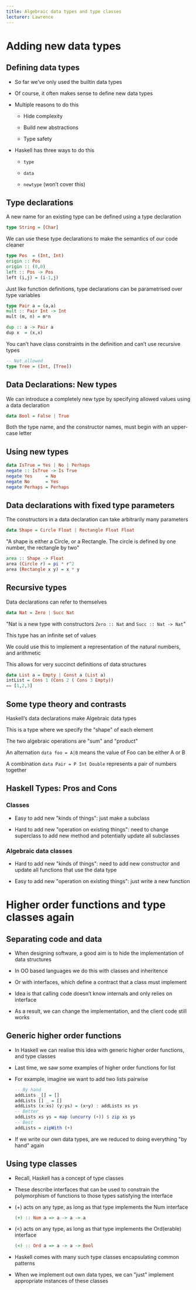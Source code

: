 ```yaml
---
title: Algebraic data types and type classes
lecturer: Lawrence
---
```


# Adding new data types

## Defining data types

-   So far we’ve only used the builtin data types

-   Of course, it often makes sense to define new data types

-   Multiple reasons to do this

    -   Hide complexity

    -   Build new abstractions

    -   Type safety

-   Haskell has three ways to do this

    -   `type`

    -   `data`

    -   `newtype` (won’t cover this)

## Type declarations

A new name for an existing type can be defined using a type declaration

```haskell
type String = [Char]
```

We can use these type declarations to make the semantics of our code
cleaner

```haskell
type Pos  = (Int, Int)
origin :: Pos
origin :: (0,0)
left :: Pos -> Pos
left (i,j) = (i-1,j)
```

Just like function definitions, type declarations can be parametrised
over type variables

```haskell
type Pair a = (a,a)
mult :: Pair Int -> Int
mult (m, n) = m*n

dup :: a -> Pair a
dup x  = (x,x)
```

You can’t have class constraints in the definition and can’t use
recursive types

```haskell
-- Not allowed
type Tree = (Int, [Tree])
```

## Data Declarations: New types

We can introduce a completely new type by specifying allowed values
using a data declaration

```haskell
data Bool = False | True
```

Both the type name, and the constructor names, must begin with an
upper-case letter

## Using new types

```haskell
data IsTrue = Yes | No | Perhaps
negate :: IsTrue -> Is True
negate Yes     = No
negate No      = Yes
negate Perhaps = Perhaps
```

## Data declarations with fixed type parameters

The constructors in a data declaration can take arbitrarily many
parameters

```haskell
data Shape = Circle Float | Rectangle Float Float
```

"A shape is either a Circle, or a Rectangle. The circle is defined by
one number, the rectangle by two"

```haskell
area :: Shape -> Float
area (Circle r) = pi * r^2
area (Rectangle x y) = x * y
```

## Recursive types

Data declarations can refer to themselves

```haskell
data Nat = Zero | Succ Nat
```

"Nat is a new type with constructors `Zero :: Nat` and
`Succ :: Nat -> Nat`"

This type has an infinite set of values

We could use this to implement a representation of the natural numbers,
and arithmetic

This allows for very succinct definitions of data structures

```haskell
data List a = Empty | Const a (List a)
intList = Cons 1 (Cons 2 ( Cons 3 Empty))
== [1,2,3]
```

## Some type theory and contrasts

Haskell’s data declarations make Algebraic data types

This is a type where we specify the "shape" of each element

The two algebraic operations are "sum" and "product"

<Definition name="Sum type">

An alternation `data foo = A|B` means the value of Foo can be either A or B

</Definition>

<Definition name="Product Type">

A combination `data Pair = P Int Double` represents a pair of numbers together

</Definition>

## Haskell Types: Pros and Cons

### Classes

-   Easy to add new "kinds of things": just make a subclass

-   Hard to add new "operation on existing things": need to change
    superclass to add new method and potentially update all subclasses

### Algebraic data classes

-   Hard to add new "kinds of things": need to add new constructor and
    update all functions that use the data type

-   Easy to add new "operation on existing things": just write a new
    function

# Higher order functions and type classes again

## Separating code and data

-   When designing software, a good aim is to hide the implementation of
    data structures

-   In OO based languages we do this with classes and inheritence

-   Or with interfaces, which define a contract that a class must
    implement

-   Idea is that calling code doesn’t know internals and only relies on
    interface

-   As a result, we can change the implementation, and the client code
    still works

## Generic higher order functions

-   In Haskell we can realise this idea with generic higher order
    functions, and type classes

-   Last time, we saw some examples of higher order functions for list

-   For example, imagine we want to add two lists pairwise

    ```haskell
    -- By hand
    addLists _[] = []
    addLists [] _ = []
    addLists (x:xs) (y:ys) = (x+y) : addLists xs ys
    -- Better
    addLists xs ys = map (uncurry (+)) $ zip xs ys
    -- Best
    addLists = zipWith (+)
    ```

-   If we write our own data types, are we reduced to doing everything
    "by hand" again

## Using type classes

-   Recall, Haskell has a concept of type classes

-   These describe interfaces that can be used to constrain the
    polymorphism of functions to those types satisfying the interface

-   (+) acts on any type, as long as that type implements the Num
    interface

    ```haskell
    (+) :: Num a => a -> a -> a
    ```

-   (<) acts on any type, as long as that type implements the
    Ord(erable) interface

    ```haskell
    (<) :: Ord a => a -> a -> Bool
    ```

-   Haskell comes with many such type classes encapsulating common
    patterns

-   When we implement out own data types, we can "just" implement
    appropriate instances of these classes
